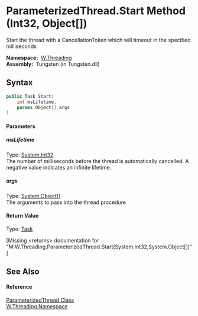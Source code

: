 ParameterizedThread.Start Method (Int32, Object[])
==================================================
   Start the thread with a CancellationToken which will timeout in the specified milliseconds

  **Namespace:**  [W.Threading][1]  
  **Assembly:**  Tungsten (in Tungsten.dll)

Syntax
------

```csharp
public Task Start(
	int msLifetime,
	params Object[] args
)
```

#### Parameters

##### *msLifetime*
Type: [System.Int32][2]  
The number of milliseconds before the thread is automatically cancelled. A negative value indicates an infinite lifetime.

##### *args*
Type: [System.Object][3][]  
The arguments to pass into the thread procedure

#### Return Value
Type: [Task][4]  

[Missing &lt;returns> documentation for "M:W.Threading.ParameterizedThread.Start(System.Int32,System.Object[])"]


See Also
--------

#### Reference
[ParameterizedThread Class][5]  
[W.Threading Namespace][1]  

[1]: ../README.md
[2]: http://msdn.microsoft.com/en-us/library/td2s409d
[3]: http://msdn.microsoft.com/en-us/library/e5kfa45b
[4]: http://msdn.microsoft.com/en-us/library/dd235678
[5]: README.md